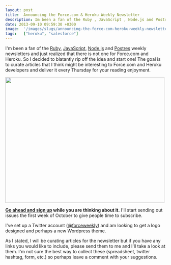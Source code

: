 ```yaml
---
layout: post
title:  Announcing the Force.com & Heroku Weekly Newsletter
description: Im been a fan of the Ruby , JavaScript , Node.js and Postres weekly newsletters and just realized that there is not one for Force.com and Heroku. So I decided to blatantly rip off the idea and start one! The goal is to curate articles that I think might be interesting to Force.com and Heroku developers and deliver it every Thursday for your reading enjoyment.   Go ahead and sign up while you are thinking about it.  Ill start sending out issues the first week of October to give people time to sub
date: 2013-09-10 09:59:30 +0300
image:  '/images/slugs/announcing-the-force-com-heroku-weekly-newsletter.jpg'
tags:   ["heroku", "salesforce"]
---
```

<p>I'm been a fan of the <a href="http://rubyweekly.com/" target="_blank">Ruby</a>, <a href="http://javascriptweekly.com/" target="_blank">JavaScript</a>, <a href="http://nodeweekly.com/" target="_blank">Node.js</a> and <a href="http://postgresweekly.com/" target="_blank">Postres</a> weekly newsletters and just realized that there is not one for Force.com and Heroku. So I decided to blatantly rip off the idea and start one! The goal is to curate articles that I think might be interesting to Force.com and Heroku developers and deliver it every Thursday for your reading enjoyment.</p>
<p><a href="http://forcedotcomweekly.com/2013/09/07/hello-world/"><img src="http://res.cloudinary.com/blog-jeffdouglas-com/image/upload/v1400327700/forcedtocomweekly_mhcf24.png" alt="" title="Force.com Weekly Newsletter" width="500" height="394" class="aligncenter size-full wp-image-5000" /></a></p>
<p><strong><a href="http://eepurl.com/EUo6H" target="_blank">Go ahead and sign up</a> while you are thinking about it.</strong> I'll start sending out issues the first week of October to give people time to subscribe.</p>
<p>I've set up a Twitter account (<a href="https://twitter.com/forceweekly" target="_blank">@forceweekly</a>) and am looking to get a logo designed and perhaps a new Wordpress theme.</p>
<p>As I stated, I will be curating articles for the newsletter but if you have any links you would like to include, please send them to me and I'll take a look at them. I'm not sure the best way to collect these (spreadsheet, twitter hashtag, form, etc.) so perhaps leave a comment with your suggestions.</p>

